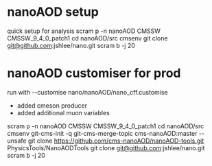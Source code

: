 # nanoAOD setup
quick setup for analysis
 scram p -n nanoAOD CMSSW CMSSW_9_4_0_patch1
 cd nanoAOD/src
 cmsenv
 git clone git@github.com:jshlee/nano.git 
 scram b -j 20


# nanoAOD customiser for prod
run with  --customise nano/nanoAOD/nano_cff.customise
 - added cmeson producer
 - added additional muon variables

 scram p -n nanoAOD CMSSW CMSSW_9_4_0_patch1
 cd nanoAOD/src
 cmsenv
 git-cms-init -q
 git-cms-merge-topic cms-nanoAOD:master --unsafe
 git clone https://github.com/cms-nanoAOD/nanoAOD-tools.git PhysicsTools/NanoAODTools
 git clone git@github.com:jshlee/nano.git 
 scram b -j 20
